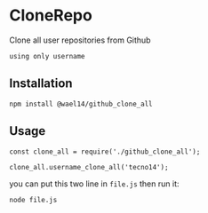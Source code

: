 # CloneRepo
 Clone all user repositories from Github

 `using only username`

## Installation
```
npm install @wael14/github_clone_all
```

## Usage
```
const clone_all = require('./github_clone_all');

clone_all.username_clone_all('tecno14');
```

you can put this two line in `file.js` then run it:
```
node file.js
```

